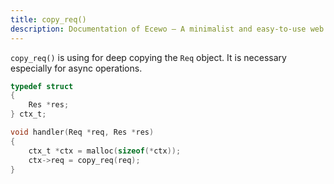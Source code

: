 ```yaml
---
title: copy_req()
description: Documentation of Ecewo — A minimalist and easy-to-use web framework for C
---
```


`copy_req()` is using for deep copying the `Req` object. It is necessary especially for async operations.

```c
typedef struct
{
    Res *res;
} ctx_t;

void handler(Req *req, Res *res)
{
    ctx_t *ctx = malloc(sizeof(*ctx));
    ctx->req = copy_req(req);
}
```

